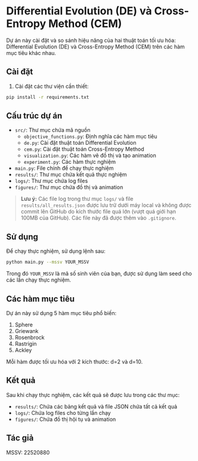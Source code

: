 # Differential Evolution (DE) và Cross-Entropy Method (CEM)

Dự án này cài đặt và so sánh hiệu năng của hai thuật toán tối ưu hóa: Differential Evolution (DE) và Cross-Entropy Method (CEM) trên các hàm mục tiêu khác nhau.

## Cài đặt

1. Cài đặt các thư viện cần thiết:

```bash
pip install -r requirements.txt
```

## Cấu trúc dự án

- `src/`: Thư mục chứa mã nguồn
  - `objective_functions.py`: Định nghĩa các hàm mục tiêu
  - `de.py`: Cài đặt thuật toán Differential Evolution
  - `cem.py`: Cài đặt thuật toán Cross-Entropy Method
  - `visualization.py`: Các hàm vẽ đồ thị và tạo animation
  - `experiment.py`: Các hàm thực nghiệm
- `main.py`: File chính để chạy thực nghiệm
- `results/`: Thư mục chứa kết quả thực nghiệm
- `logs/`: Thư mục chứa log files
- `figures/`: Thư mục chứa đồ thị và animation

> **Lưu ý:** Các file log trong thư mục `logs/` và file `results/all_results.json` được lưu trữ dưới máy local và không được commit lên GitHub do kích thước file quá lớn (vượt quá giới hạn 100MB của GitHub). Các file này đã được thêm vào `.gitignore`.

## Sử dụng

Để chạy thực nghiệm, sử dụng lệnh sau:

```bash
python main.py --mssv YOUR_MSSV
```

Trong đó `YOUR_MSSV` là mã số sinh viên của bạn, được sử dụng làm seed cho các lần chạy thực nghiệm.

## Các hàm mục tiêu

Dự án này sử dụng 5 hàm mục tiêu phổ biến:

1. Sphere
2. Griewank
3. Rosenbrock
4. Rastrigin
5. Ackley

Mỗi hàm được tối ưu hóa với 2 kích thước: d=2 và d=10.

## Kết quả

Sau khi chạy thực nghiệm, các kết quả sẽ được lưu trong các thư mục:

- `results/`: Chứa các bảng kết quả và file JSON chứa tất cả kết quả
- `logs/`: Chứa log files cho từng lần chạy
- `figures/`: Chứa đồ thị hội tụ và animation

## Tác giả

MSSV: 22520880
